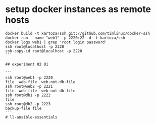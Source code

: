 # setup docker instances as remote hosts

````
docker build -t kartoza/ssh git://github.com/timlinux/docker-ssh
docker run --name "web1" -p 2220:22 -d -t kartoza/ssh
docker logs web1 | grep 'root login password'
ssh root@localhost -p 2220
ssh-copy-id root@localhost -p 2220
```

## experiment 02 01

```
ssh root@web1 -p 2220
file  web-file  web-not-db-file
ssh root@web2 -p 2221
file  web-file  web-not-db-file
ssh root@db1 -p 2222
file
ssh root@db2 -p 2223
backup-file file
```
# ll-ansible-essentials
